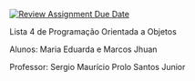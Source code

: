 [![Review Assignment Due Date](https://classroom.github.com/assets/deadline-readme-button-22041afd0340ce965d47ae6ef1cefeee28c7c493a6346c4f15d667ab976d596c.svg)](https://classroom.github.com/a/eVrFUgIm)

Lista 4 de Programação Orientada a Objetos 

Alunos: Maria Eduarda e Marcos Jhuan 

Professor: Sergio Maurício Prolo Santos Junior 
